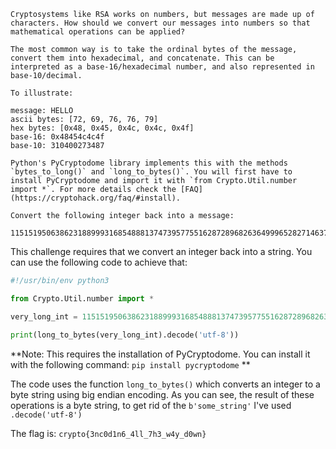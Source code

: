 ```
Cryptosystems like RSA works on numbers, but messages are made up of characters. How should we convert our messages into numbers so that mathematical operations can be applied?  
  
The most common way is to take the ordinal bytes of the message, convert them into hexadecimal, and concatenate. This can be interpreted as a base-16/hexadecimal number, and also represented in base-10/decimal.  
  
To illustrate:  
  
message: HELLO  
ascii bytes: [72, 69, 76, 76, 79]  
hex bytes: [0x48, 0x45, 0x4c, 0x4c, 0x4f]  
base-16: 0x48454c4c4f  
base-10: 310400273487  
  
Python's PyCryptodome library implements this with the methods `bytes_to_long()` and `long_to_bytes()`. You will first have to install PyCryptodome and import it with `from Crypto.Util.number import *`. For more details check the [FAQ](https://cryptohack.org/faq/#install).  
  
Convert the following integer back into a message:  
  
11515195063862318899931685488813747395775516287289682636499965282714637259206269
```

This challenge requires that we convert an integer back into a string. You can use the following code to achieve that:

```python
#!/usr/bin/env python3

from Crypto.Util.number import *

very_long_int = 11515195063862318899931685488813747395775516287289682636499965282714637259206269

print(long_to_bytes(very_long_int).decode('utf-8'))
```

**Note: This requires the installation of PyCryptodome. You can install it with the following command: `pip install pycryptodome` **

The code uses the function `long_to_bytes()` which converts an integer to a byte string using big endian encoding. As you can see, the result of these operations is a byte string, to get rid of the `b'some_string'` I've used `.decode('utf-8')`

The flag is: `crypto{3nc0d1n6_4ll_7h3_w4y_d0wn}`